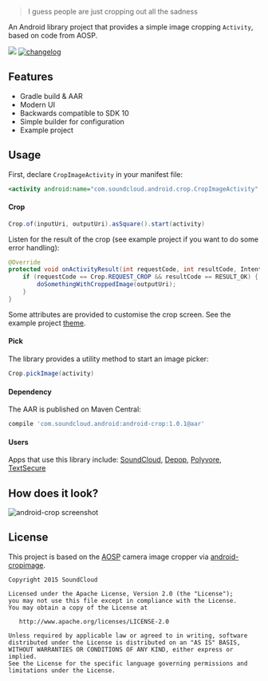 > I guess people are just cropping out all the sadness

An Android library project that provides a simple image cropping `Activity`, based on code from AOSP.

[![](https://jitpack.io/v/yaroslav-v/android-crop.svg)](https://jitpack.io/#yaroslav-v/android-crop)
[![changelog](https://img.shields.io/badge/changelog-1.0.3-lightgrey.svg)](CHANGELOG.md)

## Features

* Gradle build & AAR
* Modern UI
* Backwards compatible to SDK 10
* Simple builder for configuration
* Example project

## Usage

First, declare `CropImageActivity` in your manifest file:

```xml
<activity android:name="com.soundcloud.android.crop.CropImageActivity" />
```

#### Crop

```java
Crop.of(inputUri, outputUri).asSquare().start(activity)
```

Listen for the result of the crop (see example project if you want to do some error handling):

```java
@Override
protected void onActivityResult(int requestCode, int resultCode, Intent result) {
    if (requestCode == Crop.REQUEST_CROP && resultCode == RESULT_OK) {
        doSomethingWithCroppedImage(outputUri);
    }
}
```
    
Some attributes are provided to customise the crop screen. See the example project [theme](https://github.com/jdamcd/android-crop/blob/master/example/src/main/res/values/theme.xml).

#### Pick

The library provides a utility method to start an image picker:

```java
Crop.pickImage(activity)
```

#### Dependency

The AAR is published on Maven Central:

```groovy
compile 'com.soundcloud.android:android-crop:1.0.1@aar'
```

#### Users

Apps that use this library include: [SoundCloud](https://play.google.com/store/apps/details?id=com.soundcloud.android), [Depop](https://play.google.com/store/apps/details?id=com.depop), [Polyvore](https://play.google.com/store/apps/details?id=com.polyvore), [TextSecure](https://play.google.com/store/apps/details?id=org.thoughtcrime.securesms)

## How does it look?

![android-crop screenshot](screenshot.png)

## License

This project is based on the [AOSP](https://source.android.com) camera image cropper via [android-cropimage](https://github.com/lvillani/android-cropimage).

    Copyright 2015 SoundCloud

    Licensed under the Apache License, Version 2.0 (the "License");
    you may not use this file except in compliance with the License.
    You may obtain a copy of the License at

       http://www.apache.org/licenses/LICENSE-2.0

    Unless required by applicable law or agreed to in writing, software
    distributed under the License is distributed on an "AS IS" BASIS,
    WITHOUT WARRANTIES OR CONDITIONS OF ANY KIND, either express or implied.
    See the License for the specific language governing permissions and
    limitations under the License.
